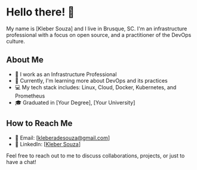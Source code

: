 # Hello there! 👋

My name is [Kleber Souza] and I live in Brusque, SC. I'm an infrastructure professional with a focus on open source, and a practitioner of the DevOps culture.

## About Me
- 🏢 I work as an Infrastructure Professional
- 🌱 Currently, I'm learning more about DevOps and its practices
- 💻 My tech stack includes: Linux, Cloud, Docker, Kubernetes, and Prometheus
- 🎓 Graduated in [Your Degree], [Your University]

## How to Reach Me
- 📧 Email: [kleberadesouza@gmail.com]
- 💼 LinkedIn: [[Kleber Souza](https://www.linkedin.com/in/souzaklebersc/)]

Feel free to reach out to me to discuss collaborations, projects, or just to have a chat!
